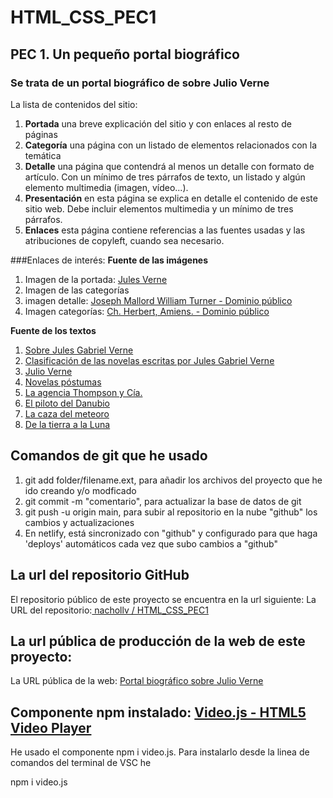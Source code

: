 ﻿# HTML_CSS_PEC1
## PEC 1. Un pequeño portal biográfico
### Se trata de un portal biográfico de sobre **Julio Verne**

La lista de contenidos del sitio:
1. **Portada** una breve explicación del sitio y con enlaces al resto de páginas
2. **Categoría** una página con un listado de elementos relacionados con la temática
3. **Detalle** una página que contendrá al menos un detalle con formato de artículo. Con un mínimo de tres párrafos de texto, un listado y algún elemento multimedia (imagen, vídeo...).
4. **Presentación** en esta página se explica en detalle el contenido de este sitio web. Debe incluir elementos multimedia y un mínimo de tres párrafos.
5. **Enlaces** esta página contiene referencias a las fuentes usadas y las atribuciones de copyleft, cuando sea necesario.

###Enlaces de interés:
**Fuente de las imágenes**
1. Imagen de la portada: [Jules Verne](https://commons.wikimedia.org/w/index.php?search=Jules+Verne&title=Special:MediaSearch&type=image) 
2. Imagen de las categorías
3. imagen detalle: [Joseph Mallord William Turner - Dominio público]( https://en.wikipedia.org/wiki/Jules_Verne#/media/File:JMW_Turner_-_Nantes_from_the_Ile_Feydeau.jpg  ) 
4. Imagen categorías: [Ch. Herbert, Amiens. - Dominio público ]( http://www.collections.musee-bretagne.fr/ark:/83011/FLMjo247067 )

**Fuente de los textos**
1. [Sobre Jules Gabriel Verne](https://en.wikipedia.org/wiki/Jules_Verne)  
2. [Clasificación de las novelas escritas por Jules Gabriel Verne](https://es.wikipedia.org/wiki/Anexo:Bibliograf%C3%ADa_de_Julio_Verne)  
3. [Julio Verne](https://es.wikipedia.org/wiki/Julio_Verne)  
4. [Novelas póstumas](https://es.wikipedia.org/wiki/Anexo:Bibliograf%C3%ADa_de_Julio_Verne)  
5. [La agencia Thompson y Cía.](https://es.wikipedia.org/wiki/La_agencia_Thompson_y_C%C3%ADa)  
6. [El piloto del Danubio](https://es.wikipedia.org/wiki/El_piloto_del_Danubio)  
7. [La caza del meteoro](https://es.wikipedia.org/wiki/La_caza_del_meteoro)  
8. [De la tierra a la Luna](https://es.wikipedia.org/wiki/De_la_Tierra_a_la_Luna)

## Comandos de git que he usado
1. git add folder/filename.ext, para añadir los archivos del proyecto que he ido creando y/o modficado
2. git commit -m "comentario", para actualizar la base de datos de git
3. git push -u origin main, para subir al repositorio en la nube "github" los cambios y actualizaciones
4. En netlify, está sincronizado con "github" y configurado para que haga 'deploys' automáticos cada vez que subo cambios a "github"

## La url del repositorio GitHub
El repositorio público de este proyecto se encuentra en la url siguiente:
La URL del repositorio:[ nachollv / HTML_CSS_PEC1 ](https://github.com/nachollv/HTML_CSS_PEC1.git)

## La url pública de producción de la web de este proyecto:
La URL pública de la web: [Portal biográfico sobre Julio Verne](https://roaring-raindrop-32985e.netlify.app/) 

## Componente npm instalado: [Video.js - HTML5 Video Player](https://www.npmjs.com/package/video.js)
He usado el componente npm i video.js. Para instalarlo desde la linea de comandos del terminal de VSC he

npm i video.js
